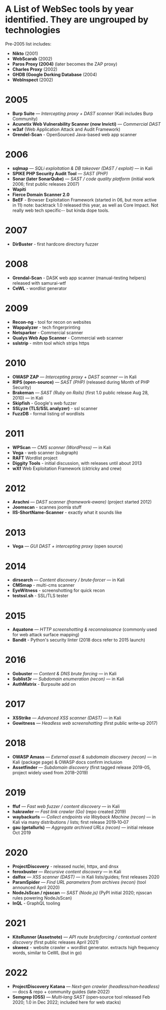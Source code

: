 # A List of WebSec tools by year identified.  They are ungrouped by technologies

Pre-2005 list includes:
- **Nikto** (2001)
- **WebScarab** (2002)
- **Paros Proxy (2004)** (later becomes the ZAP proxy)
- **Charles Proxy** (2002)
- **GHDB (Google Dorking Database** (2004)
- **WebInspect** (2002)

# 2005
- **Burp Suite** — _Intercepting proxy + DAST scanner_ (Kali includes Burp Community) 
- **Acunetix Web Vulnerability Scanner (now Invicti)** — _Commercial DAST_ 
- **w3af** (Web Application Attack and Audit Framework)
- **Grendel-Scan** - OpenSourced Java-based web app scanner

# 2006
- **sqlmap** — _SQLi exploitation & DB takeover (DAST / exploit)_ — in Kali
- **SPIKE PHP Security Audit Tool** — _SAST (PHP)_ 
- **Sonar (later SonarQube)** — _SAST / code quality platform_ (initial work 2006; first public releases 2007) 
- **Wapiti**
- **Fierce Domain Scanner 2.0**
- **BeEF** - Browser Exploitation Framework (started in 06, but more active in 11)
  note: backtrack 1.0 released this year, as well as Core Impact.  Not really web tech specific-- but kinda dope tools.
 
# 2007
- **DirBuster** - first hardcore directory fuzzer

# 2008
- **Grendal-Scan** - DASK web app scanner (manual-testing helpers)  released with samurai-wtf
- **CeWL** - wordlist generator

# 2009
- **Recon-ng** - tool for recon on websites
- **Wappalyzer** - tech fingerprinting
- **Netsparker** - Commercial scanner
- **Qualys Web App Scanner** - Commercial web scanner
- **sslstrip** - mitm tool which strips https

# 2010
- **OWASP ZAP** — _Intercepting proxy + DAST scanner_ — in Kali 
- **RIPS (open‑source)** — _SAST (PHP)_ (released during Month of PHP Security)
- **Brakeman** — _SAST (Ruby on Rails)_ (first 1.0 public release Aug 28, 2010) — in Kali
- **Skipfish** - Google's web fuzzer
- **SSLyze (TLS/SSL analyzer)** - ssl scanner
- **FuzzDB** - formal listing of wordlists

# 2011
- **WPScan** — _CMS scanner (WordPress)_ — in Kali
- **Vega** - web scanner (subgraph)
- **RAFT** Wordlist project
- **Diggity Tools** - initial discussion, with releases until about 2013
- **wXf** Web Exploitation Framework (cktricky and crew)
  
# 2012
- **Arachni** — _DAST scanner (framework‑aware)_ (project started 2012)
- **Joomscan** - scannes joomla stuff
- **IIS-ShortName-Scanner** - exactly what it sounds like
  
# 2013
- **Vega** — _GUI DAST + intercepting proxy_ (open source)

# 2014
- **dirsearch** — _Content discovery / brute‑forcer_ — in Kali 
- **CMSmap** - multi-cms scanner
- **EyeWitness** - screenshotting for quick recon
- **testssl.sh** - SSL/TLS tester

# 2015
- **Aquatone** — _HTTP screenshotting & reconnaissance_ (commonly used for web attack surface mapping)
- **Bandit** - Python's security linter (2018 docs refer to 2015 launch)

# 2016
- **Gobuster** — _Content & DNS brute forcing_ — in Kali 
- **Sublist3r** — _Subdomain enumeration (recon)_ — in Kali
- **AuthMatrix** - Burpsuite add on

# 2017
- **XSStrike** — _Advanced XSS scanner (DAST)_ — in Kali 
- **Gowitness** — _Headless web screenshotting_ (first public write‑up 2017)

# 2018
- **OWASP Amass** — _External asset & subdomain discovery (recon)_ — in Kali (package page) & OWASP docs confirm inclusion 
- **Assetfinder** — _Subdomain discovery_ (first tagged release 2019-05, project widely used from 2018–2019) 
    

# 2019
- **ffuf** — _Fast web fuzzer / content discovery_ — in Kali 
- **hakrawler** — _Fast link crawler (Go)_ (repo created 2019) 
- **waybackurls** — _Collect endpoints via Wayback Machine (recon)_ — in Kali via many distributions / lists; first release 2019‑10‑07
- **gau (getallurls)** — _Aggregate archived URLs (recon)_ — initial release Oct 2019 

# 2020
- **ProjectDiscovery** - released nuclei, httpx, and dnsx
- **feroxbuster** — _Recursive content discovery_ — in Kali
- **dalfox** — _XSS scanner (DAST)_ — in Kali lists/guides; first releases 2020 
- **ParamSpider** — _Find URL parameters from archives (recon)_ (tool announced April 2020) 
- **NodeJsScan / njsscan** — _SAST (Node.js)_ (PyPI initial 2020; njsscan rules powering NodeJsScan)
- **InQL** - GraphQL tooling
    
# 2021
- **KiteRunner (Assetnote)** — _API route bruteforcing / contextual content discovery_ (first public releases April 2021)
- **skweez** - website crawler + wordlist generator.  extracts high frequency words, similar to CeWL (but in go)
  
# 2022
- **ProjectDiscovery Katana** — _Next‑gen crawler (headless/non‑headless)_ — docs & repo + community guides (late‑2022) 
- **Semgrep (OSS)** — _Multi‑lang SAST_ (open‑source tool released Feb 2020; 1.0 in Dec 2022; included here for web stacks) 
